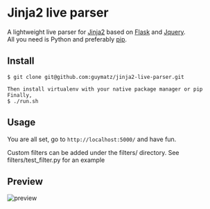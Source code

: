 # Jinja2 live parser

A lightweight live parser for [Jinja2](http://jinja.pocoo.org/docs/dev/) based on [Flask](http://flask.pocoo.org/) and [Jquery](http://jquery.com/).  
All you need is Python and preferably [pip](https://pypi.python.org/pypi/pip).  


## Install

    $ git clone git@github.com:guymatz/jinja2-live-parser.git

    Then install virtualenv with your native package manager or pip
    Finally, 
    $ ./run.sh


## Usage 

You are all set, go to `http://localhost:5000/` and have fun.

Custom filters can be added under the filters/ directory.
See filters/test_filter.py for an example


## Preview

![preview](http://i.imgur.com/9tSiilb.png)
